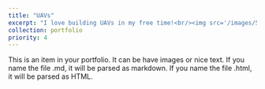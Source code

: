 ```yaml
---
title: "UAVs"
excerpt: "I love building UAVs in my free time!<br/><img src='/images/500x300.png'>"
collection: portfolio
priority: 4
---
```


This is an item in your portfolio. It can be have images or nice text. If you name the file .md, it will be parsed as markdown. If you name the file .html, it will be parsed as HTML. 
